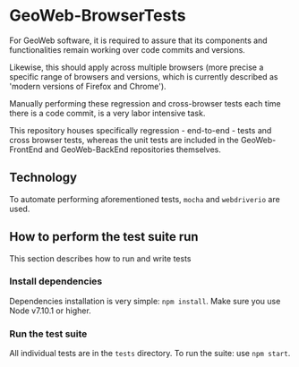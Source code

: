 # GeoWeb-BrowserTests
For GeoWeb software, it is required to assure that its components and functionalities remain working over code commits and versions.

Likewise, this should apply across multiple browsers (more precise a specific range of browsers and versions, which is currently described as 'modern versions of Firefox and Chrome').

Manually performing these regression and cross-browser tests each time there is a code commit, is a very labor intensive task.

This repository houses specifically regression - end-to-end - tests and cross browser tests, whereas the unit tests are included in the GeoWeb-FrontEnd and GeoWeb-BackEnd repositories themselves.

## Technology
To automate performing aforementioned tests, `mocha` and `webdriverio` are used.

## How to perform the test suite run
This section describes how to run and write tests

### Install dependencies
Dependencies installation is very simple: `npm install`. Make sure you use Node v7.10.1 or higher.

### Run the test suite
All individual tests are in the `tests` directory. To run the suite: use `npm start`.
